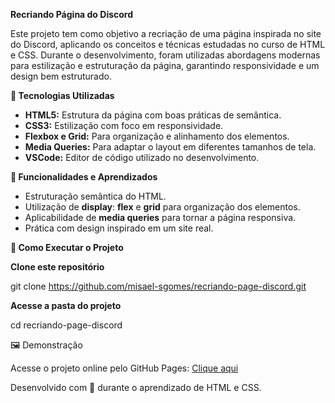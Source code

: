 **Recriando Página do Discord**

Este projeto tem como objetivo a recriação de uma página inspirada no site do Discord, aplicando os conceitos e técnicas estudadas no curso de HTML e CSS. Durante o desenvolvimento, foram utilizadas abordagens modernas para estilização e estruturação da página, garantindo responsividade e um design bem estruturado.

**🔧 Tecnologias Utilizadas**

* **HTML5:** Estrutura da página com boas práticas de semântica.
* **CSS3:** Estilização com foco em responsividade.
* **Flexbox e Grid:** Para organização e alinhamento dos elementos.
* **Media Queries:** Para adaptar o layout em diferentes tamanhos de tela.
* **VSCode:** Editor de código utilizado no desenvolvimento.

**📌 Funcionalidades e Aprendizados**

* Estruturação semântica do HTML.
* Utilização de **display**: **flex** e **grid** para organização dos elementos.
* Aplicabilidade de **media queries** para tornar a página responsiva.
* Prática com design inspirado em um site real.

**🚀 Como Executar o Projeto**

**Clone este repositório**

git clone https://github.com/misael-sgomes/recriando-page-discord.git

**Acesse a pasta do projeto**

cd recriando-page-discord

🖼️ Demonstração

Acesse o projeto online pelo GitHub Pages: [Clique aqui](https://misael-sgomes.github.io/recriando-page-discord/)

Desenvolvido com 💙 durante o aprendizado de HTML e CSS.
